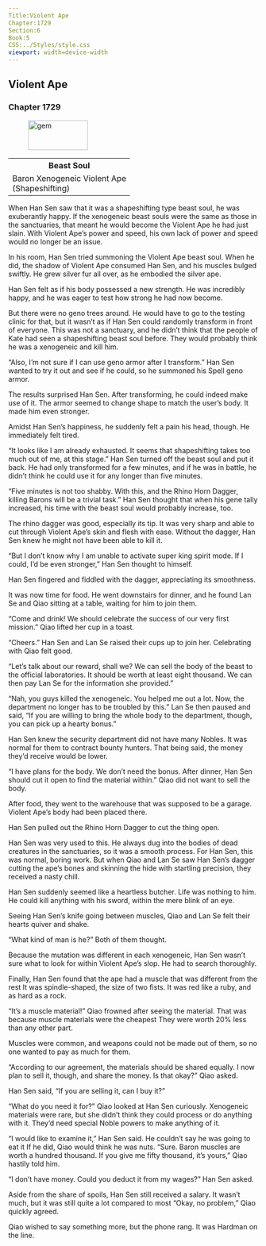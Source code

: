 ```yaml
---
Title:Violent Ape
Chapter:1729
Section:6
Book:5
CSS:../Styles/style.css
viewport: width=device-width
---
```


## Violent Ape
### Chapter 1729

<figure>
	<img src="../Images/gem.gif" alt="gem" id="gem" width="120" height="60" />
</figure>



<div class="tables">
	<table class="beast">
		<tr>
			<th>Beast Soul</th>
		</tr><tr>
			<td>Baron Xenogeneic Violent Ape<br>
				<span class="type">(Shapeshifting)</span>
			</td>
		</tr>
	</table>
	<!-- Baron Xenogeneic Beast Soul: Violent Ape (Shapeshifting Type) -->
</div>

When Han Sen saw that it was a shapeshifting type beast soul, he was exuberantly happy. If the xenogeneic beast souls were the same as those in the sanctuaries, that meant he would become the Violent Ape he had just slain. With Violent Ape’s power and speed, his own lack of power and speed would no longer be an issue.

In his room, Han Sen tried summoning the Violent Ape beast soul. When he did, the shadow of Violent Ape consumed Han Sen, and his muscles bulged swiftly. He grew silver fur all over, as he embodied the silver ape.

Han Sen felt as if his body possessed a new strength. He was incredibly happy, and he was eager to test how strong he had now become.

But there were no geno trees around. He would have to go to the testing clinic for that, but it wasn’t as if Han Sen could randomly transform in front of everyone. This was not a sanctuary, and he didn’t think that the people of Kate had seen a shapeshifting beast soul before. They would probably think he was a xenogeneic and kill him.

“Also, I’m not sure if I can use geno armor after I transform.” Han Sen wanted to try it out and see if he could, so he summoned his Spell geno armor.

The results surprised Han Sen. After transforming, he could indeed make use of it. The armor seemed to change shape to match the user’s body. It made him even stronger.

Amidst Han Sen’s happiness, he suddenly felt a pain his head, though. He immediately felt tired.

“It looks like I am already exhausted. It seems that shapeshifting takes too much out of me, at this stage.” Han Sen turned off the beast soul and put it back. He had only transformed for a few minutes, and if he was in battle, he didn’t think he could use it for any longer than five minutes.

“Five minutes is not too shabby. With this, and the Rhino Horn Dagger, killing Barons will be a trivial task.” Han Sen thought that when his gene tally increased, his time with the beast soul would probably increase, too.

The rhino dagger was good, especially its tip. It was very sharp and able to cut through Violent Ape’s skin and flesh with ease. Without the dagger, Han Sen knew he might not have been able to kill it.

“But I don’t know why I am unable to activate super king spirit mode. If I could, I’d be even stronger,” Han Sen thought to himself.

Han Sen fingered and fiddled with the dagger, appreciating its smoothness.

It was now time for food. He went downstairs for dinner, and he found Lan Se and Qiao sitting at a table, waiting for him to join them.

“Come and drink! We should celebrate the success of our very first mission.” Qiao lifted her cup in a toast.

“Cheers.” Han Sen and Lan Se raised their cups up to join her. Celebrating with Qiao felt good.

“Let’s talk about our reward, shall we? We can sell the body of the beast to the official laboratories. It should be worth at least eight thousand. We can then pay Lan Se for the information she provided.”

“Nah, you guys killed the xenogeneic. You helped me out a lot. Now, the department no longer has to be troubled by this.” Lan Se then paused and said, “If you are willing to bring the whole body to the department, though, you can pick up a hearty bonus.”

Han Sen knew the security department did not have many Nobles. It was normal for them to contract bounty hunters. That being said, the money they’d receive would be lower.

“I have plans for the body. We don’t need the bonus. After dinner, Han Sen should cut it open to find the material within.” Qiao did not want to sell the body.

After food, they went to the warehouse that was supposed to be a garage. Violent Ape’s body had been placed there.

Han Sen pulled out the Rhino Horn Dagger to cut the thing open.

Han Sen was very used to this. He always dug into the bodies of dead creatures in the sanctuaries, so it was a smooth process. For Han Sen, this was normal, boring work. But when Qiao and Lan Se saw Han Sen’s dagger cutting the ape’s bones and skinning the hide with startling precision, they received a nasty chill.

Han Sen suddenly seemed like a heartless butcher. Life was nothing to him. He could kill anything with his sword, within the mere blink of an eye.

Seeing Han Sen’s knife going between muscles, Qiao and Lan Se felt their hearts quiver and shake.

“What kind of man is he?” Both of them thought.

Because the mutation was different in each xenogeneic, Han Sen wasn’t sure what to look for within Violent Ape’s slop. He had to search thoroughly.

Finally, Han Sen found that the ape had a muscle that was different from the rest It was spindle-shaped, the size of two fists. It was red like a ruby, and as hard as a rock.

“It’s a muscle material!” Qiao frowned after seeing the material. That was because muscle materials were the cheapest They were worth 20% less than any other part.

Muscles were common, and weapons could not be made out of them, so no one wanted to pay as much for them.

“According to our agreement, the materials should be shared equally. I now plan to sell it, though, and share the money. Is that okay?” Qiao asked.

Han Sen said, “If you are selling it, can I buy it?”

“What do you need it for?” Qiao looked at Han Sen curiously. Xenogeneic materials were rare, but she didn’t think they could process or do anything with it. They’d need special Noble powers to make anything of it.

“I would like to examine it,” Han Sen said. He couldn’t say he was going to eat it If he did, Qiao would think he was nuts. “Sure. Baron muscles are worth a hundred thousand. If you give me fifty thousand, it’s yours,” Qiao hastily told him.

“I don’t have money. Could you deduct it from my wages?” Han Sen asked.

Aside from the share of spoils, Han Sen still received a salary. It wasn’t much, but it was still quite a lot compared to most “Okay, no problem,” Qiao quickly agreed.

Qiao wished to say something more, but the phone rang. It was Hardman on the line.